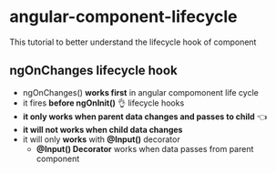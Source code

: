 # angular-component-lifecycle
This tutorial to better understand the lifecycle hook of component

## ngOnChanges lifecycle hook 	
- ngOnChanges() **works first** in angular compomonent life cycle
- it fires **before ngOnInit()** :ok_hand:	 lifecycle hooks
- **it only works when parent data changes and passes to child** :point_left:		
- **it will not works when child data changes**
- it will only **works** with **@Input()** decorator
  - **@Input() Decorator** works when data passes from parent component


<!-- This content will not appear in the rendered Markdown -->



